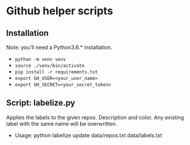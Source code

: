 # Github helper scripts

## Installation

Note: you'll need a Python3.6.* installation.  

- `python -m venv venv`
- `source ./venv/bin/activate`
- `pip install -r requirements.txt`
- `export GH_USER=<your_user_name>`
- `export GH_SECRET=<your_secret_token>`

## Script: labelize.py

Applies the labels to the given repos. Description and color. Any existing label with the same name will be overwritten. 

- Usage: python labelize update data/repos.txt data/labels.txt 

